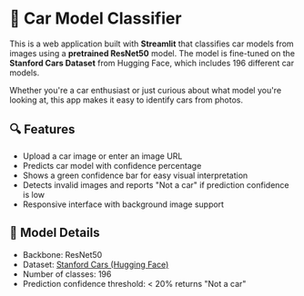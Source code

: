 # 🚗 Car Model Classifier

This is a web application built with **Streamlit** that classifies car models from images using a **pretrained ResNet50** model. The model is fine-tuned on the **Stanford Cars Dataset** from Hugging Face, which includes 196 different car models.

Whether you're a car enthusiast or just curious about what model you're looking at, this app makes it easy to identify cars from photos.

## 🔍 Features

- Upload a car image or enter an image URL
- Predicts car model with confidence percentage
- Shows a green confidence bar for easy visual interpretation
- Detects invalid images and reports "Not a car" if prediction confidence is low
- Responsive interface with background image support

## 🧠 Model Details

- Backbone: ResNet50
- Dataset: [Stanford Cars (Hugging Face)](https://huggingface.co/datasets/naufalso/stanford_cars)
- Number of classes: 196
- Prediction confidence threshold: < 20% returns "Not a car"

